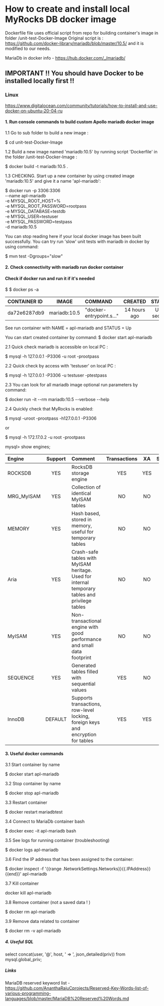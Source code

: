 # How to create and install local MyRocks DB docker image

Dockerfile file uses official script from repo
for building container's image in folder 
/unit-test-Docker-Image
Original script is :
https://github.com/docker-library/mariadb/blob/master/10.5/
and it is modified to our needs. 

MariaDb in docker info - https://hub.docker.com/_/mariadb/

##  IMPORTANT !! You should have Docker to be installed locally first !!

### Linux

https://www.digitalocean.com/community/tutorials/how-to-install-and-use-docker-on-ubuntu-20-04-ru

#### 1. Run console commands to build custom Apollo mariadb docker image

1.1 Go to sub folder to build a new image :

$ cd unit-test-Docker-Image


1.2 Build a new image named 'mariadb:10.5' by running script 'Dockerfile' in the folder /unit-test-Docker-Image :

$ docker build -t mariadb:10.5 .


1.3 CHECKING. Start up a new container by using created image 'mariadb:10.5' and give it a name 'apl-mariadb':

$ docker run -p 3306:3306 \
    --name apl-mariadb \
    -e MYSQL_ROOT_HOST=% \
    -e MYSQL_ROOT_PASSWORD=rootpass \
    -e MYSQL_DATABASE=testdb \
    -e MYSQL_USER=testuser \
    -e MYSQL_PASSWORD=testpass \
    -d mariadb:10.5

You can stop reading here if your local docker image has been built successfully. You can try run 'slow' unit tests with mariadb in docker by using command:

$ mvn test -Dgroups="slow" 

#### 2. Check connectivity with mariadb run docker container  

#### Check if docker run and run it if it's needed

$ $ docker ps -a

| CONTAINER ID | IMAGE | COMMAND | CREATED | STATUS | PORTS | NAMES |
|:---|:---:|:---|:---:|:---:|:---:|:---:|
| da72e6287db9 | mariadb:10.5 | "docker-entrypoint.s…" | 14 hours ago | Up 1 second | 0.0.0.0:3306->3306/tcp | apl-mariadb |

See run container with NAME = apl-mariadb and STATUS = Up

You can start created container by command: $ docker start apl-mariadb 

2.1 Quick check mariadb is accessible on local PC :

$ mysql -h 127.0.0.1 -P3306 -u root -prootpass

2.2 Quick check by access with 'testuser' on local PC :

$ mysql -h 127.0.0.1 -P3306 -u testuser -ptestpass

2.3 You can look for all mariadb image optional run parameters by command:

$ docker run -it --rm mariadb:10.5 --verbose --help

2.4 Quickly check that MyRocks is enabled:

$ mysql -uroot -prootpass -h127.0.0.1 -P3306

or 

$ mysql -h 172.17.0.2 -u root -prootpass

mysql> show engines;

| Engine | Support | Comment | Transactions | XA | Savepoints |
|:---|:---:|:---|:---:|:---:|:---:|
| ROCKSDB            | YES     | RocksDB storage engine                                                                          | YES          | YES  | YES        |
| MRG_MyISAM         | YES     | Collection of identical MyISAM tables                                                           | NO           | NO   | NO         |
| MEMORY             | YES     | Hash based, stored in memory, useful for temporary tables                                       | NO           | NO   | NO         |
| Aria               | YES     | Crash-safe tables with MyISAM heritage. Used for internal temporary tables and privilege tables | NO           | NO   | NO         |
| MyISAM             | YES     | Non-transactional engine with good performance and small data footprint                         | NO           | NO   | NO         |
| SEQUENCE           | YES     | Generated tables filled with sequential values                                                  | YES          | NO   | YES        |
| InnoDB             | DEFAULT | Supports transactions, row-level locking, foreign keys and encryption for tables                | YES          | YES  | YES        |
 

#### 3. Useful docker commands

3.1 Start container by name

$ docker start apl-mariadb

3.2 Stop container by name

$ docker stop apl-mariadb

3.3 Restart container

$ docker restart mariadbtest

3.4 Connect to MariaDb container bash

$ docker exec -it apl-mariadb bash

3.5 See logs for running container (troubleshooting) 

$ docker logs apl-mariadb

3.6 Find the IP address that has been assigned to the container:
    
$ docker inspect -f '{{range .NetworkSettings.Networks}}{{.IPAddress}}{{end}}' apl-mariadb

3.7 Kill container

docker kill apl-mariadb

3.8 Remove container (not a saved data ! )

$ docker rm apl-mariadb

3.9 Remove data related to container

$ docker rm -v apl-mariadb

##### 4. Useful SQL

select concat(user, '@', host, ' => ', json_detailed(priv)) from mysql.global_priv;

##### Links

MariaDB reserved keyword list - https://github.com/AnanthaRajuCprojects/Reserved-Key-Words-list-of-various-programming-languages/blob/master/MariaDB%20Reserved%20Words.md 